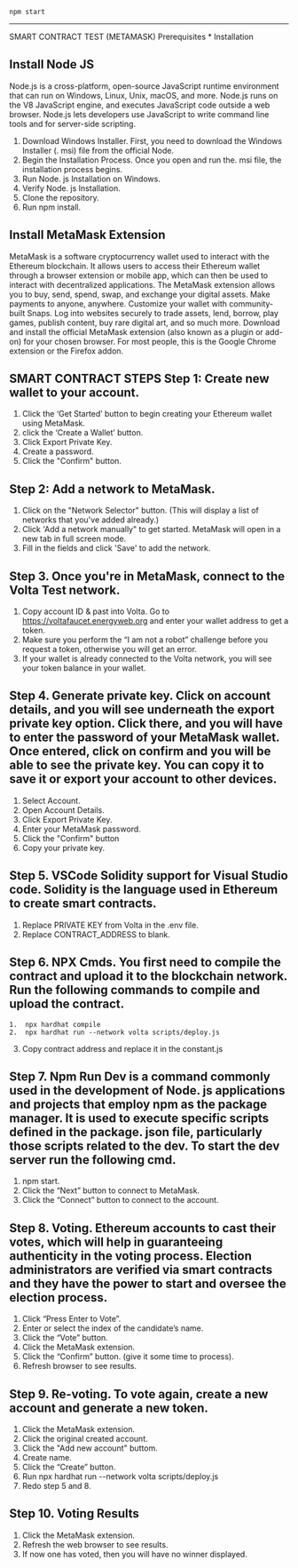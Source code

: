 
```shell
npm start
```
-----------------------------------------------------------------------------------------------------------------------------------------------------------------------------------------------------------------------------
SMART CONTRACT TEST (METAMASK)
Prerequisites * Installation 

Install Node JS
-----------------------------------------------------------------------------------------------------------------------------------------------------------------------------------------------------------------------------
Node.js is a cross-platform, open-source JavaScript runtime environment that can run on Windows, Linux, Unix, macOS, and more. Node.js runs on the V8 JavaScript engine, and executes JavaScript code outside a web browser. Node.js lets developers use JavaScript to write command line tools and for server-side scripting. 
1.	Download Windows Installer. First, you need to download the Windows Installer (. msi) file from the official Node.
2.	Begin the Installation Process. Once you open and run the. msi file, the installation process begins. 
3.	Run Node. js Installation on Windows. 
4.	Verify Node. js Installation.
5.	Clone the repository.
6.	Run npm install.
    
Install MetaMask Extension
-----------------------------------------------------------------------------------------------------------------------------------------------------------------------------------------------------------------------------
MetaMask is a software cryptocurrency wallet used to interact with the Ethereum blockchain. It allows users to access their Ethereum wallet through a browser extension or mobile app, which can then be used to interact with decentralized applications.
The MetaMask extension allows you to buy, send, spend, swap, and exchange your digital assets. Make payments to anyone, anywhere. Customize your wallet with community-built Snaps. Log into websites securely to trade assets, lend, borrow, play games, publish content, buy rare digital art, and so much more.
Download and install the official MetaMask extension (also known as a plugin or add-on) for your chosen browser. For most people, this is the Google Chrome extension or the Firefox addon.

SMART CONTRACT STEPS
Step 1: Create new wallet to your account.
-----------------------------------------------------------------------------------------------------------------------------------------------------------------------------------------------------------------------------
1.	Click the ‘Get Started’ button to begin creating your Ethereum wallet using MetaMask.
2.	click the ‘Create a Wallet’ button.
3.	Click Export Private Key.
4.	Create a password.
5.	Click the "Confirm" button. 
   
Step 2: Add a network to MetaMask. 
-----------------------------------------------------------------------------------------------------------------------------------------------------------------------------------------------------------------------------
1. Click on the "Network Selector" button. (This will display a list of networks that you've added already.)
2. Click 'Add a network manually" to get started. MetaMask will open in a new tab in full screen mode.
3. Fill in the fields and click 'Save' to add the network.

Step 3. Once you're in MetaMask, connect to the Volta Test network. 
-----------------------------------------------------------------------------------------------------------------------------------------------------------------------------------------------------------------------------
1. Copy account ID & past into Volta. Go to https://voltafaucet.energyweb.org and enter your wallet address to get a token.
2. Make sure you perform the “I am not a robot” challenge before you request a token, otherwise you will get an error.
3. If your wallet is already connected to the Volta network, you will see your token balance in your wallet. 
   
Step 4. Generate private key. Click on account details, and you will see underneath the export private key option. Click there, and you will have to enter the password of your MetaMask wallet. Once entered, click on confirm and you will be able to see the private key. You can copy it to save it or export your account to other devices.
-----------------------------------------------------------------------------------------------------------------------------------------------------------------------------------------------------------------------------
1.	Select Account.
2.	Open Account Details.
3.	Click Export Private Key.
4.	Enter your MetaMask password.
5.	Click the "Confirm" button 
6.	Copy your private key.

Step 5. VSCode Solidity support for Visual Studio code. Solidity is the language used in Ethereum to create smart contracts. 
-----------------------------------------------------------------------------------------------------------------------------------------------------------------------------------------------------------------------------
1. Replace PRIVATE KEY from Volta in the .env file.
2. Replace CONTRACT_ADDRESS to blank.
 
Step 6. NPX Cmds. You first need to compile the contract and upload it to the blockchain network. Run the following commands to compile and upload the contract. 
-----------------------------------------------------------------------------------------------------------------------------------------------------------------------------------------------------------------------------
```shell
1.	npx hardhat compile
2.	npx hardhat run --network volta scripts/deploy.js
```
3.	Copy contract address and replace it in the constant.js 
 
Step 7. Npm Run Dev is a command commonly used in the development of Node. js applications and projects that employ npm as the package manager. It is used to execute specific scripts defined in the package. json file, particularly those scripts related to the dev. To start the dev server run the following cmd.
-----------------------------------------------------------------------------------------------------------------------------------------------------------------------------------------------------------------------------
1.	npm start.
2.	Click the “Next” button to connect to MetaMask.
3.	Click the “Connect” button to connect to the account. 
 
Step 8. Voting. Ethereum accounts to cast their votes, which will help in guaranteeing authenticity in the voting process. Election administrators are verified via smart contracts and they have the power to start and oversee the election process. 
-----------------------------------------------------------------------------------------------------------------------------------------------------------------------------------------------------------------------------
1.	Click “Press Enter to Vote”. 
2.	Enter or select the index of the candidate’s name.
3.	Click the “Vote” button.
4.	Click the MetaMask extension. 
5.	Click the “Confirm” button. (give it some time to process).
6.	Refresh browser to see results.
 
Step 9. Re-voting. To vote again, create a new account and generate a new token. 
-----------------------------------------------------------------------------------------------------------------------------------------------------------------------------------------------------------------------------
1.	Click the MetaMask extension. 
2.	Click the original created account.
3.	Click the "Add new account" buttom. 
4.	Create name.
5.	Click the “Create” button.
6.	Run npx hardhat run --network volta scripts/deploy.js
7.	Redo step 5 and 8.

Step 10. Voting Results
-----------------------------------------------------------------------------------------------------------------------------------------------------------------------------------------------------------------------------
1.	Click the MetaMask extension. 
2.	Refresh the web browser to see results. 
3.	If now one has voted, then you will have no winner displayed.


